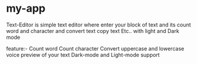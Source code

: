 # my-app
Text-Editor is simple text editor where enter your block of text and its count word and character and convert text copy text Etc..  with light and Dark mode

feature:-
Count word
Count character
Convert uppercase and lowercase
voice preview of your text
Dark-mode and Light-mode support
